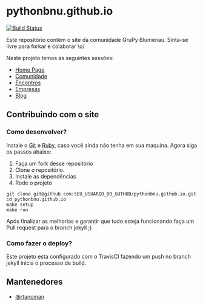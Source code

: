# pythonbnu.github.io
[![Build Status](https://travis-ci.org/blumenaujs/blumenaujs.github.io.svg?branch=jekyll)](https://travis-ci.org/pythonbnu/pythonbnu.github.io)

Este repositório contém o site da comunidade GruPy Blumenau. Sinta-se livre para forkar e colaborar \o/


Neste projeto temos as seguintes sessões:

-   [Home Page](https://pythonbnu.github.io/)
-   [Comunidade](https://pythonbnu.github.io/comunidade)
-   [Encontros](https://pythonbnu.github.io/encontros)
-   [Empresas](https://pythonbnu.github.io/empresas)
-   [Blog](https://pythonbnu.github.io/blog)


## Contribuindo com o site

### Como desenvolver?

Instale o [Git](http://git-scm.com/downloads) e [Ruby](http://www.ruby-lang.org/pt/downloads/), caso você ainda não tenha em sua maquina. Agora siga os passos abaixo:

1. Faça um fork desse repositório
2. Clone o repositório.
3. Instale as dependências
4. Rode o projeto

```console
git clone git@github.com:SEU_USUARIO_DO_GUTHUB/pythonbnu.github.io.git
cd pythonbnu.github.io
make setup
make run
```

Após finalizar as melhorias e garantir que tudo esteja funcionando faça um Pull request para o branch jekyll ;)

### Como fazer o deploy?

Este projeto esta configurado com o TravisCI fazendo um push no branch jekyll inicia o processo de build.


## Mantenedores
- [@rtancman](https://github.com/rtancman)